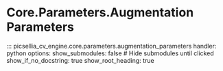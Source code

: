 # Core.Parameters.Augmentation Parameters

::: picsellia_cv_engine.core.parameters.augmentation_parameters
    handler: python
    options:
        show_submodules: false  # Hide submodules until clicked
        show_if_no_docstring: true
        show_root_heading: true

